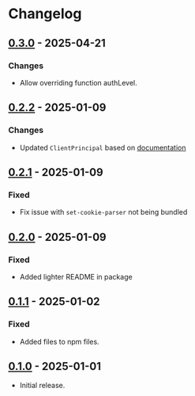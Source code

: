 # Changelog

## [0.3.0] - 2025-04-21

### Changes

- Allow overriding function authLevel.

## [0.2.2] - 2025-01-09

### Changes

- Updated `ClientPrincipal` based on [documentation](https://learn.microsoft.com/en-us/azure/app-service/configure-authentication-user-identities#decoding-the-client-principal-header)

## [0.2.1] - 2025-01-09

### Fixed

- Fix issue with `set-cookie-parser` not being bundled

## [0.2.0] - 2025-01-09

### Fixed

- Added lighter README in package

## [0.1.1] - 2025-01-02

### Fixed

- Added files to npm files.

## [0.1.0] - 2025-01-01

- Initial release.

[0.3.0]: https://github.com/shellicar/svelte-adapter-azure-functions/releases/tag/0.3.0
[0.2.2]: https://github.com/shellicar/svelte-adapter-azure-functions/releases/tag/0.2.2
[0.2.1]: https://github.com/shellicar/svelte-adapter-azure-functions/releases/tag/0.2.1
[0.2.0]: https://github.com/shellicar/svelte-adapter-azure-functions/releases/tag/0.2.0
[0.1.1]: https://github.com/shellicar/svelte-adapter-azure-functions/releases/tag/0.1.1
[0.1.0]: https://github.com/shellicar/svelte-adapter-azure-functions/releases/tag/0.1.0
